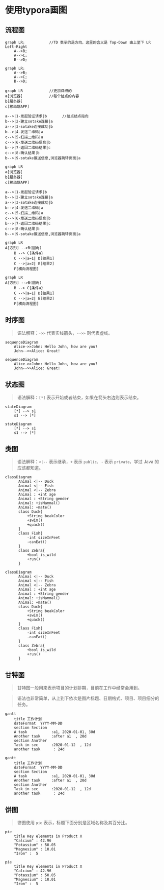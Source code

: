 # 使用typora画图

## 流程图

```
graph LR;           //TD 表示的是方向，这里的含义是 Top-Down 由上至下 LR Left-Right
    A-->B;
    A-->C;
    B-->D;
```



```mermaid
graph LR;
    A-->B;
    A-->C;
    B-->D;
```

```
graph LR            //更加详细的
a[浏览器]            //每个结点的内容
b[服务器]
c[移动端APP]

a-->|1-发起验证请求|b       //结点结点指向
b-->|2-建立sotake连接|a
a-->|3-sotake连接成功|b
b-->|4-发送二维码|a
c-->|5-扫描二维码|a
c-->|6-发送二维码信息|b
b-->|7-返回二维码结果|c
c-->|8-确认结果|b
b-->|9-sotake推送信息,浏览器跳转页面|a
```

```mermaid
graph LR
a[浏览器]
b[服务器]
c[移动端APP]

a-->|1-发起验证请求|b
b-->|2-建立sotake连接|a
a-->|3-sotake连接成功|b
b-->|4-发送二维码|a
c-->|5-扫描二维码|a
c-->|6-发送二维码信息|b
b-->|7-返回二维码结果|c
c-->|8-确认结果|b
b-->|9-sotake推送信息,浏览器跳转页面|a
```

```
graph LR
A[方形] -->B(圆角)
    B --> C{条件a}
    C -->|a=1| D[结果1]
    C -->|a=2| E[结果2]
    F[横向流程图]
```

```mermaid
graph LR
A[方形] -->B(圆角)
    B --> C{条件a}
    C -->|a=1| D[结果1]
    C -->|a=2| E[结果2]
    F[横向流程图]
```



## 时序图

> 语法解释：`->>` 代表实线箭头，`-->>` 则代表虚线。

```
sequenceDiagram
    Alice->>John: Hello John, how are you?
    John-->>Alice: Great!
```

```mermaid
sequenceDiagram
    Alice->>John: Hello John, how are you?
    John-->>Alice: Great!
```

## 状态图

> 语法解释：`[*]` 表示开始或者结束，如果在箭头右边则表示结束。

```
stateDiagram
    [*] --> s1
    s1 --> [*]
```

```mermaid
stateDiagram
    [*] --> s1
    s1 --> [*]
```

## 类图

> 语法解释：`<|--` 表示继承，`+` 表示 `public`，`-` 表示 `private`，学过 Java 的应该都知道。

```
classDiagram
      Animal <|-- Duck
      Animal <|-- Fish
      Animal <|-- Zebra
      Animal : +int age
      Animal : +String gender
      Animal: +isMammal()
      Animal: +mate()
      class Duck{
          +String beakColor
          +swim()
          +quack()
      }
      class Fish{
          -int sizeInFeet
          -canEat()
      }
      class Zebra{
          +bool is_wild
          +run()
      }
```

```mermaid
classDiagram
      Animal <|-- Duck
      Animal <|-- Fish
      Animal <|-- Zebra
      Animal : +int age
      Animal : +String gender
      Animal: +isMammal()
      Animal: +mate()
      class Duck{
          +String beakColor
          +swim()
          +quack()
      }
      class Fish{
          -int sizeInFeet
          -canEat()
      }
      class Zebra{
          +bool is_wild
          +run()
      }
```

## 甘特图

> 甘特图一般用来表示项目的计划排期，目前在工作中经常会用到。

> 语法也非常简单，从上到下依次是图片标题、日期格式、项目、项目细分的任务。

```
gantt
    title 工作计划
    dateFormat  YYYY-MM-DD
    section Section
    A task           :a1, 2020-01-01, 30d
    Another task     :after a1  , 20d
    section Another
    Task in sec      :2020-01-12  , 12d
    another task      : 24d
```

```mermaid
gantt
    title 工作计划
    dateFormat  YYYY-MM-DD
    section Section
    A task           :a1, 2020-01-01, 30d
    Another task     :after a1  , 20d
    section Another
    Task in sec      :2020-01-12  , 12d
    another task      : 24d
```

## 饼图

> 饼图使用 `pie` 表示，标题下面分别是区域名称及其百分比。

```
pie
    title Key elements in Product X
    "Calcium" : 42.96
    "Potassium" : 50.05
    "Magnesium" : 10.01
    "Iron" :  5
```

```mermaid
pie
    title Key elements in Product X
    "Calcium" : 42.96
    "Potassium" : 50.05
    "Magnesium" : 10.01
    "Iron" :  5
```

